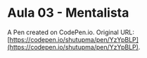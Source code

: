 # Aula 03 - Mentalista

A Pen created on CodePen.io. Original URL: [https://codepen.io/shutupma/pen/YzYpBLP](https://codepen.io/shutupma/pen/YzYpBLP).


